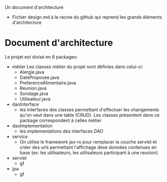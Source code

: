 Un document d'architecture 
- Fichier design.md à la racine du github qui reprend les grands éléments d'architecture 

<h1> Document d'architecture</h1>

Le projet est divisé en 6 packages:
 - métier
    Les classes métier du projet sont définies dans celui-ci:
      - Alergie.java
      - DateProposee.java
      - PreferenceAlimentaire.java
      - Reunion.java
      - Sondage.java
      - Utilisateur.java  
 - daoInterface
      - les interfaces des classes permettant d'effectuer les changements qu'on veut dans une table (CRUD). Les classes présentent dans ce package correspondent à celles métier
 - daoImplementation
      - les implementations des interfaces DAO
 - service
      - On utilise le framework jax-rs pour remplacer la couche servlet et créer des urls permettant l'affichage dese données contenues en base (ex: les utilisateurs, les utilisateurs participant à une reunion) 
 - servlet
      - gf
 - jpa
      - gf
 

